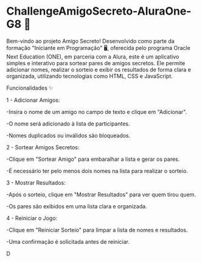 # ChallengeAmigoSecreto-AluraOne-G8 🎁
Bem-vindo ao projeto Amigo Secreto! Desenvolvido como parte da formação "Iniciante em Programação" 🖥️, oferecida pelo programa Oracle Next Education (ONE), em parceria com a Alura, este é um aplicativo simples e interativo para sortear pares de amigos secretos. Ele permite adicionar nomes, realizar o sorteio e exibir os resultados de forma clara e organizada, utilizando tecnologias como HTML, CSS e JavaScript.

Funcionalidades ✨

1 - Adicionar Amigos:

-Insira o nome de um amigo no campo de texto e clique em "Adicionar".

-O nome será adicionado à lista de participantes.

-Nomes duplicados ou inválidos são bloqueados.

2 - Sortear Amigos Secretos:

-Clique em "Sortear Amigo" para embaralhar a lista e gerar os pares.

-É necessário ter pelo menos dois nomes na lista para realizar o sorteio.

3 - Mostrar Resultados:

-Após o sorteio, clique em "Mostrar Resultados" para ver quem tirou quem.

-Os pares são exibidos em uma lista clara e organizada.

4 - Reiniciar o Jogo:

-Clique em "Reiniciar Sorteio" para limpar a lista de nomes e resultados.

-Uma confirmação é solicitada antes de reiniciar.

D
